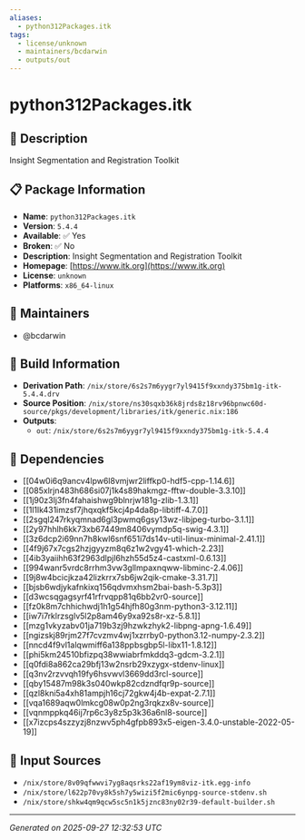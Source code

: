 ```yaml
---
aliases:
  - python312Packages.itk
tags:
  - license/unknown
  - maintainers/bcdarwin
  - outputs/out
---
```


# python312Packages.itk

## 📝 Description

Insight Segmentation and Registration Toolkit

## 📋 Package Information

- **Name**: `python312Packages.itk`
- **Version**: `5.4.4`
- **Available**: ✅ Yes
- **Broken**: ✅ No
- **Description**: Insight Segmentation and Registration Toolkit
- **Homepage**: [https://www.itk.org](https://www.itk.org)
- **License**: `unknown`
- **Platforms**: `x86_64-linux`
## 👥 Maintainers

- @bcdarwin


## 🔧 Build Information

- **Derivation Path**: `/nix/store/6s2s7m6yygr7yl9415f9xxndy375bm1g-itk-5.4.4.drv`
- **Source Position**: `/nix/store/ns30sqxb36k8jrds8z18rv96bpnwc60d-source/pkgs/development/libraries/itk/generic.nix:186`
- **Outputs**:
  - `out`:  `/nix/store/6s2s7m6yygr7yl9415f9xxndy375bm1g-itk-5.4.4`

## 🔗 Dependencies

- [[04w0i6q9ancv4lpw6l8vmjwr2liffkp0-hdf5-cpp-1.14.6]]
- [[085xlrjn483h686si07j1k4s89hakmgz-fftw-double-3.3.10]]
- [[1j90z3lj3fn4fahaishwg9blnrjw181g-zlib-1.3.1]]
- [[1l1lk431imzsf7jhqxqkf5kcj4p4da8p-libtiff-4.7.0]]
- [[2sgql247rkyqmnad6gl3pwmq6gsy13wz-libjpeg-turbo-3.1.1]]
- [[2y97hhlh6kk73xb67449m8406vymdp5q-swig-4.3.1]]
- [[3z6dcp2i69nn7h8kwl6snf651i7ds14v-util-linux-minimal-2.41.1]]
- [[4f9j67x7cgs2hzjgyyzm8q6z1w2vgy41-which-2.23]]
- [[4ib3yaiihh63f2963dlpjl6hzh55d5z4-castxml-0.6.13]]
- [[994wanr5vrdc8rrhm3vw3gllmpaxnqww-libminc-2.4.06]]
- [[9j8w4bcicjkza42lizkrrx7sb6jw2qik-cmake-3.31.7]]
- [[bjsb6wdjykafnkixq156qdvmxhsm2bai-bash-5.3p3]]
- [[d3wcsqgagsyrf41rfrvqpp81q6bb2vr0-source]]
- [[fz0k8m7chhichwdj1h1g54hjfh80g3nm-python3-3.12.11]]
- [[iw7i7rklrzsglv5l2p8am46y9xa92s8r-xz-5.8.1]]
- [[mzg1vkyzabv01ja719b3zj9hzwkzhyk2-libpng-apng-1.6.49]]
- [[ngizskj89rjm27f7cvzmv4wj1xzrrby0-python3.12-numpy-2.3.2]]
- [[nncd4f9vl1alqwmiff6a138ppbsgbp5l-libx11-1.8.12]]
- [[phi5km24510bfizpq38wwiabrfmkddq3-gdcm-3.2.1]]
- [[q0fdi8a862ca29bfj13w2nsrb29xzygx-stdenv-linux]]
- [[q3nv2rzvvqh19fy6hsvwvl3669dd3rcl-source]]
- [[qby15487m98k3s040wkp82cdzndfqr9p-source]]
- [[qzl8kni5a4xh81ampjh16cj72gkw4j4b-expat-2.7.1]]
- [[vqa1689aqw0lmkcg08w0p2ng3rqkzx8v-source]]
- [[vqnmppkq46ij7rp6c3y8z5p3k36a6nl8-source]]
- [[x7izcps4szzyzj8nzwv5ph4gfpb893x5-eigen-3.4.0-unstable-2022-05-19]]

## 📁 Input Sources

- `/nix/store/8v09qfwwvi7yg8aqsrks22af19ym8viz-itk.egg-info`
- `/nix/store/l622p70vy8k5sh7y5wizi5f2mic6ynpg-source-stdenv.sh`
- `/nix/store/shkw4qm9qcw5sc5n1k5jznc83ny02r39-default-builder.sh`

---
*Generated on 2025-09-27 12:32:53 UTC*
